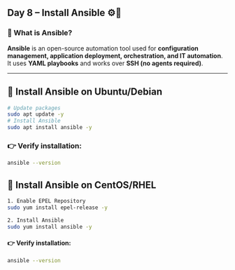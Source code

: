 ## Day 8 – Install Ansible ⚙️🤖

### 🔎 What is Ansible?
**Ansible** is an open-source automation tool used for **configuration management, application deployment, orchestration, and IT automation**.  
It uses **YAML playbooks** and works over **SSH (no agents required)**.

---

## 🐧 Install Ansible on Ubuntu/Debian
```bash
# Update packages
sudo apt update -y
# Install Ansible
sudo apt install ansible -y
```
### 👉 Verify installation:
```bash
ansible --version
```
## 🐧 Install Ansible on CentOS/RHEL
```bash
1. Enable EPEL Repository
sudo yum install epel-release -y

2. Install Ansible
sudo yum install ansible -y
```

#### 👉 Verify installation:
```bash
ansible --version
```
